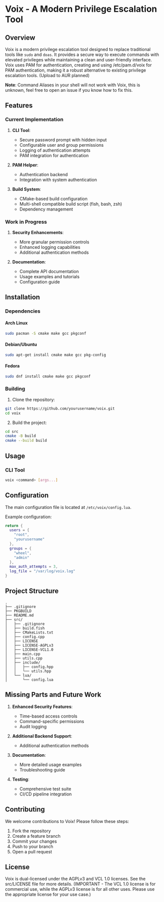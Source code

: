 # Voix - A Modern Privilege Escalation Tool

## Overview

Voix is a modern privilege escalation tool designed to replace traditional tools like `sudo` and `doas`. It provides a secure way to execute commands with elevated privileges while maintaining a clean and user-friendly interface. Voix uses PAM for authentication, creating and using /etc/pam.d/voix for PAM authentication, making it a robust alternative to existing privilege escalation tools. (Upload to AUR planned)

**Note**: Command Aliases in your shell will not work with Voix, this is unknown, feel free to open an issue if you know how to fix this.
## Features

### Current Implementation

1. **CLI Tool**:
   - Secure password prompt with hidden input
   - Configurable user and group permissions
   - Logging of authentication attempts
   - PAM integration for authentication

2. **PAM Helper**:
   - Authentication backend
   - Integration with system authentication

3. **Build System**:
   - CMake-based build configuration
   - Multi-shell compatible build script (fish, bash, zsh)
   - Dependency management

### Work in Progress

1. **Security Enhancements**:
   - More granular permission controls
   - Enhanced logging capabilities
   - Additional authentication methods

2. **Documentation**:
   - Complete API documentation
   - Usage examples and tutorials
   - Configuration guide

## Installation

### Dependencies

#### Arch Linux
```bash
sudo pacman -S cmake make gcc pkgconf
```

#### Debian/Ubuntu
```bash
sudo apt-get install cmake make gcc pkg-config
```

#### Fedora
```bash
sudo dnf install cmake make gcc pkgconf
```

### Building

1. Clone the repository:
```bash
git clone https://github.com/yourusername/voix.git
cd voix
```

2. Build the project:
```bash
cd src
cmake -B build
cmake --build build
```

## Usage

### CLI Tool
```bash
voix <command> [args...]
```


## Configuration

The main configuration file is located at `/etc/voix/config.lua`.

Example configuration:
```lua
return {
  users = {
    "root",
    "yourusername"
  },
  groups = {
    "wheel",
    "admin"
  },
  max_auth_attempts = 3,
  log_file = "/var/log/voix.log"
}
```

## Project Structure

```
.
├── .gitignore
├── PKGBUILD
├── README.md
├── src/
│   ├── .gitignore
│   ├── build.fish
│   ├── CMakeLists.txt
│   ├── config.cpp
│   ├── LICENSE
│   ├── LICENSE-AGPLv3
│   ├── LICENSE-VCL1.0
│   ├── main.cpp
│   ├── utils.cpp
│   ├── include/
│   │   ├── config.hpp
│   │   └── utils.hpp
│   └── lua/
│       └── config.lua
```

## Missing Parts and Future Work

1. **Enhanced Security Features**:
   - Time-based access controls
   - Command-specific permissions
   - Audit logging

2. **Additional Backend Support**:
   - Additional authentication methods

3. **Documentation**:
   - More detailed usage examples
   - Troubleshooting guide

4. **Testing**:
   - Comprehensive test suite
   - CI/CD pipeline integration

## Contributing

We welcome contributions to Voix! Please follow these steps:

1. Fork the repository
2. Create a feature branch
3. Commit your changes
4. Push to your branch
5. Open a pull request

## License

Voix is dual-licensed under the AGPLv3 and VCL 1.0 licenses. See the src/LICENSE file for more details.
(IMPORTANT - The VCL 1.0 license is for commercial use, while the AGPLv3 license is for all other uses. Please use the appropriate license for your use case.)
